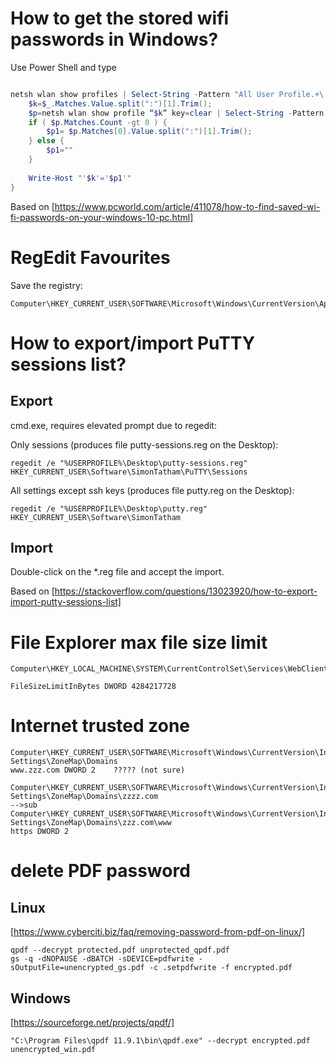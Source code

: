 # How to get the stored wifi passwords in Windows?
Use Power Shell and type

```powershell

netsh wlan show profiles | Select-String -Pattern "All User Profile.+\:\s(.+)$"  | foreach {
	$k=$_.Matches.Value.split(":")[1].Trim(); 
	$p=netsh wlan show profile “$k” key=clear | Select-String -Pattern  "Key Content.+\:\s(.+)$"
	if ( $p.Matches.Count -gt 0 ) { 
		$p1= $p.Matches[0].Value.split(":")[1].Trim(); 
	} else {
		$p1=""
	}
	
	Write-Host "'$k'='$p1'"
}
```

Based on [https://www.pcworld.com/article/411078/how-to-find-saved-wi-fi-passwords-on-your-windows-10-pc.html]


# RegEdit Favourites

Save the registry:

```
Computer\HKEY_CURRENT_USER\SOFTWARE\Microsoft\Windows\CurrentVersion\Applets\Regedit\Favorites
```


# How to export/import PuTTY sessions list?

## Export
cmd.exe, requires elevated prompt due to regedit:

Only sessions (produces file putty-sessions.reg on the Desktop):

```
regedit /e "%USERPROFILE%\Desktop\putty-sessions.reg" HKEY_CURRENT_USER\Software\SimonTatham\PuTTY\Sessions
```
All settings except ssh keys (produces file putty.reg on the Desktop):
```
regedit /e "%USERPROFILE%\Desktop\putty.reg" HKEY_CURRENT_USER\Software\SimonTatham
```
## Import
Double-click on the *.reg file and accept the import.

Based on [https://stackoverflow.com/questions/13023920/how-to-export-import-putty-sessions-list]


# File Explorer max file size limit 
```
Computer\HKEY_LOCAL_MACHINE\SYSTEM\CurrentControlSet\Services\WebClient\Parameters

FileSizeLimitInBytes DWORD 4284217728
```
# Internet trusted zone
```
Computer\HKEY_CURRENT_USER\SOFTWARE\Microsoft\Windows\CurrentVersion\Internet Settings\ZoneMap\Domains
www.zzz.com DWORD 2    ????? (not sure)
```
```
Computer\HKEY_CURRENT_USER\SOFTWARE\Microsoft\Windows\CurrentVersion\Internet Settings\ZoneMap\Domains\zzzz.com
-->sub
Computer\HKEY_CURRENT_USER\SOFTWARE\Microsoft\Windows\CurrentVersion\Internet Settings\ZoneMap\Domains\zzz.com\www
https DWORD 2
```

# delete PDF password
## Linux
[https://www.cyberciti.biz/faq/removing-password-from-pdf-on-linux/]

```
qpdf --decrypt protected.pdf unprotected_qpdf.pdf
gs -q -dNOPAUSE -dBATCH -sDEVICE=pdfwrite -sOutputFile=unencrypted_gs.pdf -c .setpdfwrite -f encrypted.pdf
```
## Windows
[https://sourceforge.net/projects/qpdf/]
```
"C:\Program Files\qpdf 11.9.1\bin\qpdf.exe" --decrypt encrypted.pdf unencrypted_win.pdf
```
